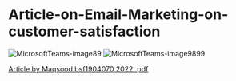 # Article-on-Email-Marketing-on-customer-satisfaction

![MicrosoftTeams-image89](https://github.com/Maqsood-Hussain/Article-on-Email-Marketing-on-customer-satisfaction/assets/92173826/2ba25165-82bf-47e4-ae5e-a515ff645b64)
![MicrosoftTeams-image9899](https://github.com/Maqsood-Hussain/Article-on-Email-Marketing-on-customer-satisfaction/assets/92173826/cc09b80f-1c0a-4975-92cd-fc4139ba3054)





[Article by Maqsood bsf1904070 2022 .pdf](https://github.com/Maqsood-Hussain/Article-on-Email-Marketing-on-customer-satisfaction/files/14023901/Article.by.Maqsood.bsf1904070.2022.pdf)
